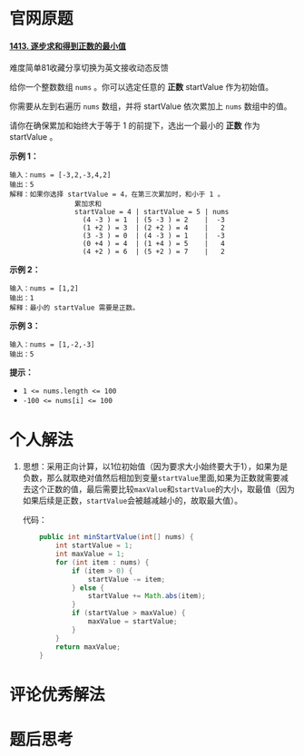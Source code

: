 # 官网原题

#### [1413. 逐步求和得到正数的最小值](https://leetcode.cn/problems/minimum-value-to-get-positive-step-by-step-sum/)

难度简单81收藏分享切换为英文接收动态反馈

给你一个整数数组 `nums` 。你可以选定任意的 **正数** startValue 作为初始值。

你需要从左到右遍历 `nums` 数组，并将 startValue 依次累加上 `nums` 数组中的值。

请你在确保累加和始终大于等于 1 的前提下，选出一个最小的 **正数** 作为 startValue 。

 

**示例 1：**

```
输入：nums = [-3,2,-3,4,2]
输出：5
解释：如果你选择 startValue = 4，在第三次累加时，和小于 1 。
                累加求和
                startValue = 4 | startValue = 5 | nums
                  (4 -3 ) = 1  | (5 -3 ) = 2    |  -3
                  (1 +2 ) = 3  | (2 +2 ) = 4    |   2
                  (3 -3 ) = 0  | (4 -3 ) = 1    |  -3
                  (0 +4 ) = 4  | (1 +4 ) = 5    |   4
                  (4 +2 ) = 6  | (5 +2 ) = 7    |   2
```

**示例 2：**

```
输入：nums = [1,2]
输出：1
解释：最小的 startValue 需要是正数。
```

**示例 3：**

```
输入：nums = [1,-2,-3]
输出：5
```

**提示：**

- `1 <= nums.length <= 100`
- `-100 <= nums[i] <= 100`

# 个人解法

1. 思想：采用正向计算，以1位初始值（因为要求大小始终要大于1），如果为是负数，那么就取绝对值然后相加到变量`startValue`里面,如果为正数就需要减去这个正数的值，最后需要比较`maxValue`和`startValue`的大小，取最值（因为如果后续是正数，`startValue`会被越减越小的，故取最大值）。

   代码：

   ````java
       public int minStartValue(int[] nums) {
           int startValue = 1;
           int maxValue = 1;
           for (int item : nums) {
               if (item > 0) {
                   startValue -= item;
               } else {
                   startValue += Math.abs(item);
               }
               if (startValue > maxValue) {
                   maxValue = startValue;
               }
           }
           return maxValue;
       }
   ````

   

# 评论优秀解法

# 题后思考



